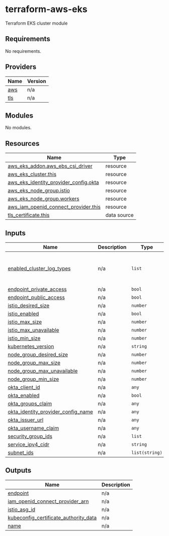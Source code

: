 # terraform-aws-eks
Terraform EKS cluster module

<!-- BEGIN_TF_DOCS -->
## Requirements

No requirements.

## Providers

| Name | Version |
|------|---------|
| <a name="provider_aws"></a> [aws](#provider\_aws) | n/a |
| <a name="provider_tls"></a> [tls](#provider\_tls) | n/a |

## Modules

No modules.

## Resources

| Name | Type |
|------|------|
| [aws_eks_addon.aws_ebs_csi_driver](https://registry.terraform.io/providers/hashicorp/aws/latest/docs/resources/eks_addon) | resource |
| [aws_eks_cluster.this](https://registry.terraform.io/providers/hashicorp/aws/latest/docs/resources/eks_cluster) | resource |
| [aws_eks_identity_provider_config.okta](https://registry.terraform.io/providers/hashicorp/aws/latest/docs/resources/eks_identity_provider_config) | resource |
| [aws_eks_node_group.istio](https://registry.terraform.io/providers/hashicorp/aws/latest/docs/resources/eks_node_group) | resource |
| [aws_eks_node_group.workers](https://registry.terraform.io/providers/hashicorp/aws/latest/docs/resources/eks_node_group) | resource |
| [aws_iam_openid_connect_provider.this](https://registry.terraform.io/providers/hashicorp/aws/latest/docs/resources/iam_openid_connect_provider) | resource |
| [tls_certificate.this](https://registry.terraform.io/providers/hashicorp/tls/latest/docs/data-sources/certificate) | data source |

## Inputs

| Name | Description | Type | Default | Required |
|------|-------------|------|---------|:--------:|
| <a name="input_enabled_cluster_log_types"></a> [enabled\_cluster\_log\_types](#input\_enabled\_cluster\_log\_types) | n/a | `list` | <pre>[<br>  "api",<br>  "audit",<br>  "authenticator"<br>]</pre> | no |
| <a name="input_endpoint_private_access"></a> [endpoint\_private\_access](#input\_endpoint\_private\_access) | n/a | `bool` | `true` | no |
| <a name="input_endpoint_public_access"></a> [endpoint\_public\_access](#input\_endpoint\_public\_access) | n/a | `bool` | `false` | no |
| <a name="input_istio_desired_size"></a> [istio\_desired\_size](#input\_istio\_desired\_size) | n/a | `number` | `2` | no |
| <a name="input_istio_enabled"></a> [istio\_enabled](#input\_istio\_enabled) | n/a | `bool` | `true` | no |
| <a name="input_istio_max_size"></a> [istio\_max\_size](#input\_istio\_max\_size) | n/a | `number` | `2` | no |
| <a name="input_istio_max_unavailable"></a> [istio\_max\_unavailable](#input\_istio\_max\_unavailable) | n/a | `number` | `1` | no |
| <a name="input_istio_min_size"></a> [istio\_min\_size](#input\_istio\_min\_size) | n/a | `number` | `2` | no |
| <a name="input_kubernetes_version"></a> [kubernetes\_version](#input\_kubernetes\_version) | n/a | `string` | `"1.23"` | no |
| <a name="input_node_group_desired_size"></a> [node\_group\_desired\_size](#input\_node\_group\_desired\_size) | n/a | `number` | `2` | no |
| <a name="input_node_group_max_size"></a> [node\_group\_max\_size](#input\_node\_group\_max\_size) | n/a | `number` | `2` | no |
| <a name="input_node_group_max_unavailable"></a> [node\_group\_max\_unavailable](#input\_node\_group\_max\_unavailable) | n/a | `number` | `1` | no |
| <a name="input_node_group_min_size"></a> [node\_group\_min\_size](#input\_node\_group\_min\_size) | n/a | `number` | `2` | no |
| <a name="input_okta_client_id"></a> [okta\_client\_id](#input\_okta\_client\_id) | n/a | `any` | `null` | no |
| <a name="input_okta_enabled"></a> [okta\_enabled](#input\_okta\_enabled) | n/a | `bool` | `false` | no |
| <a name="input_okta_groups_claim"></a> [okta\_groups\_claim](#input\_okta\_groups\_claim) | n/a | `any` | `null` | no |
| <a name="input_okta_identity_provider_config_name"></a> [okta\_identity\_provider\_config\_name](#input\_okta\_identity\_provider\_config\_name) | n/a | `any` | `null` | no |
| <a name="input_okta_issuer_url"></a> [okta\_issuer\_url](#input\_okta\_issuer\_url) | n/a | `any` | `null` | no |
| <a name="input_okta_username_claim"></a> [okta\_username\_claim](#input\_okta\_username\_claim) | n/a | `any` | `null` | no |
| <a name="input_security_group_ids"></a> [security\_group\_ids](#input\_security\_group\_ids) | n/a | `list` | `[]` | no |
| <a name="input_service_ipv4_cidr"></a> [service\_ipv4\_cidr](#input\_service\_ipv4\_cidr) | n/a | `string` | `"10.96.0.0/12"` | no |
| <a name="input_subnet_ids"></a> [subnet\_ids](#input\_subnet\_ids) | n/a | `list(string)` | n/a | yes |

## Outputs

| Name | Description |
|------|-------------|
| <a name="output_endpoint"></a> [endpoint](#output\_endpoint) | n/a |
| <a name="output_iam_openid_connect_provider_arn"></a> [iam\_openid\_connect\_provider\_arn](#output\_iam\_openid\_connect\_provider\_arn) | n/a |
| <a name="output_istio_asg_id"></a> [istio\_asg\_id](#output\_istio\_asg\_id) | n/a |
| <a name="output_kubeconfig_certificate_authority_data"></a> [kubeconfig\_certificate\_authority\_data](#output\_kubeconfig\_certificate\_authority\_data) | n/a |
| <a name="output_name"></a> [name](#output\_name) | n/a |
<!-- END_TF_DOCS -->

